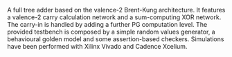 A full tree adder based on the valence-2 Brent-Kung architecture. It features a valence-2 carry calculation network and a sum-computing XOR network. The carry-in is handled by adding a further PG computation level.
The provided testbench is composed by a simple random values generator, a behavioural golden model and some assertion-based checkers. Simulations have been performed with Xilinx Vivado and Cadence Xcelium.
